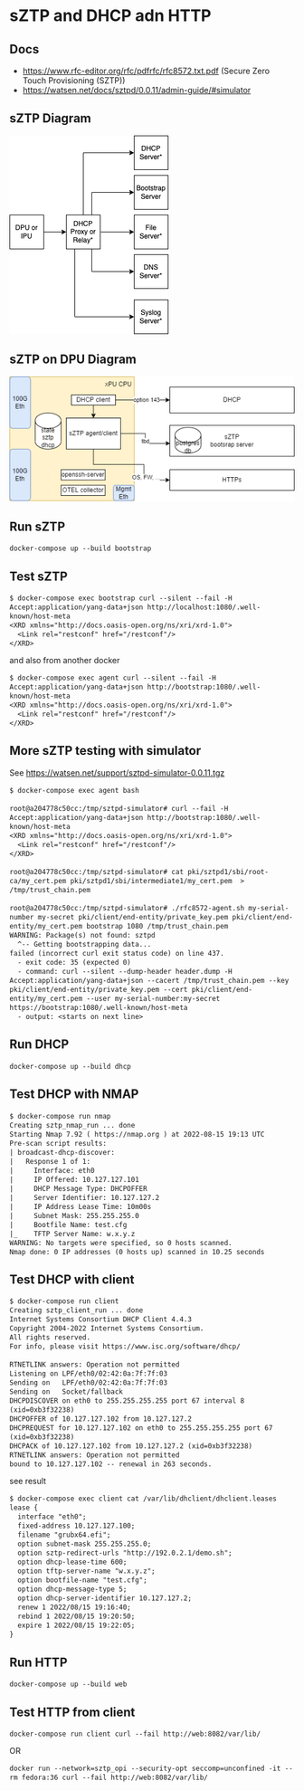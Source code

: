 # sZTP and DHCP adn HTTP

## Docs

* <https://www.rfc-editor.org/rfc/pdfrfc/rfc8572.txt.pdf> (Secure Zero Touch Provisioning (SZTP))
* <https://watsen.net/docs/sztpd/0.0.11/admin-guide/#simulator>

## sZTP Diagram

![xPU sZTP provisioning participants](../../architecture/sZTP-components.png)

## sZTP on DPU Diagram

![xPU sZTP provisioning block](../../architecture/sZTP-provisioning-blocks.png)

## Run sZTP

```text
docker-compose up --build bootstrap
```

## Test sZTP

```text
$ docker-compose exec bootstrap curl --silent --fail -H Accept:application/yang-data+json http://localhost:1080/.well-known/host-meta
<XRD xmlns="http://docs.oasis-open.org/ns/xri/xrd-1.0">
  <Link rel="restconf" href="/restconf"/>
</XRD>
```

and also from another docker

```text
$ docker-compose exec agent curl --silent --fail -H Accept:application/yang-data+json http://bootstrap:1080/.well-known/host-meta
<XRD xmlns="http://docs.oasis-open.org/ns/xri/xrd-1.0">
  <Link rel="restconf" href="/restconf"/>
</XRD>
```

## More sZTP testing with simulator

See <https://watsen.net/support/sztpd-simulator-0.0.11.tgz>

```text
$ docker-compose exec agent bash

root@a204778c50cc:/tmp/sztpd-simulator# curl --fail -H Accept:application/yang-data+json http://bootstrap:1080/.well-known/host-meta
<XRD xmlns="http://docs.oasis-open.org/ns/xri/xrd-1.0">
  <Link rel="restconf" href="/restconf"/>
</XRD>

root@a204778c50cc:/tmp/sztpd-simulator# cat pki/sztpd1/sbi/root-ca/my_cert.pem pki/sztpd1/sbi/intermediate1/my_cert.pem  > /tmp/trust_chain.pem

root@a204778c50cc:/tmp/sztpd-simulator# ./rfc8572-agent.sh my-serial-number my-secret pki/client/end-entity/private_key.pem pki/client/end-entity/my_cert.pem bootstrap 1080 /tmp/trust_chain.pem
WARNING: Package(s) not found: sztpd
  ^-- Getting bootstrapping data...
failed (incorrect curl exit status code) on line 437.
  - exit code: 35 (expected 0)
  - command: curl --silent --dump-header header.dump -H Accept:application/yang-data+json --cacert /tmp/trust_chain.pem --key pki/client/end-entity/private_key.pem --cert pki/client/end-entity/my_cert.pem --user my-serial-number:my-secret https://bootstrap:1080/.well-known/host-meta
  - output: <starts on next line>
```

## Run DHCP

```text
docker-compose up --build dhcp
```

## Test DHCP with NMAP

```text
$ docker-compose run nmap
Creating sztp_nmap_run ... done
Starting Nmap 7.92 ( https://nmap.org ) at 2022-08-15 19:13 UTC
Pre-scan script results:
| broadcast-dhcp-discover:
|   Response 1 of 1:
|     Interface: eth0
|     IP Offered: 10.127.127.101
|     DHCP Message Type: DHCPOFFER
|     Server Identifier: 10.127.127.2
|     IP Address Lease Time: 10m00s
|     Subnet Mask: 255.255.255.0
|     Bootfile Name: test.cfg
|_    TFTP Server Name: w.x.y.z
WARNING: No targets were specified, so 0 hosts scanned.
Nmap done: 0 IP addresses (0 hosts up) scanned in 10.25 seconds
```

## Test DHCP with client

```text
$ docker-compose run client
Creating sztp_client_run ... done
Internet Systems Consortium DHCP Client 4.4.3
Copyright 2004-2022 Internet Systems Consortium.
All rights reserved.
For info, please visit https://www.isc.org/software/dhcp/

RTNETLINK answers: Operation not permitted
Listening on LPF/eth0/02:42:0a:7f:7f:03
Sending on   LPF/eth0/02:42:0a:7f:7f:03
Sending on   Socket/fallback
DHCPDISCOVER on eth0 to 255.255.255.255 port 67 interval 8 (xid=0xb3f32238)
DHCPOFFER of 10.127.127.102 from 10.127.127.2
DHCPREQUEST for 10.127.127.102 on eth0 to 255.255.255.255 port 67 (xid=0xb3f32238)
DHCPACK of 10.127.127.102 from 10.127.127.2 (xid=0xb3f32238)
RTNETLINK answers: Operation not permitted
bound to 10.127.127.102 -- renewal in 263 seconds.
```

see result

```text
$ docker-compose exec client cat /var/lib/dhclient/dhclient.leases
lease {
  interface "eth0";
  fixed-address 10.127.127.100;
  filename "grubx64.efi";
  option subnet-mask 255.255.255.0;
  option sztp-redirect-urls "http://192.0.2.1/demo.sh";
  option dhcp-lease-time 600;
  option tftp-server-name "w.x.y.z";
  option bootfile-name "test.cfg";
  option dhcp-message-type 5;
  option dhcp-server-identifier 10.127.127.2;
  renew 1 2022/08/15 19:16:40;
  rebind 1 2022/08/15 19:20:50;
  expire 1 2022/08/15 19:22:05;
}
```

## Run HTTP

```text
docker-compose up --build web
```

## Test HTTP from client

```text
docker-compose run client curl --fail http://web:8082/var/lib/
```

OR

```text
docker run --network=sztp_opi --security-opt seccomp=unconfined -it --rm fedora:36 curl --fail http://web:8082/var/lib/
```

